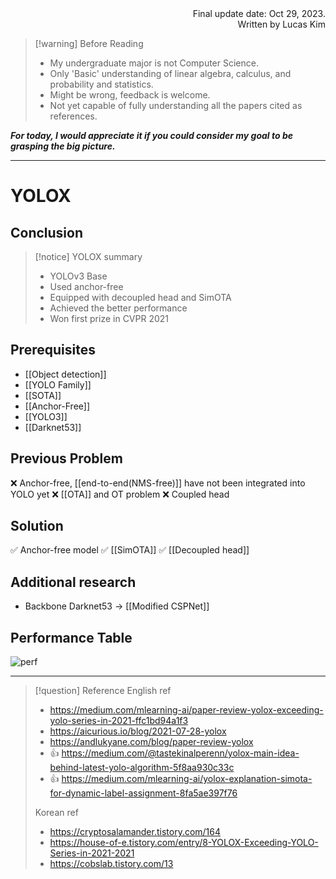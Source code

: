  <div style="text-align: right">Final update date: Oct 29, 2023.</div>
<div style="text-align: right">Written by Lucas Kim</div>

>[!warning] Before Reading
>- My undergraduate major is not Computer Science.
>- Only 'Basic' understanding of linear algebra, calculus, and probability and statistics.
>- Might be wrong, feedback is welcome.
>- Not yet capable of fully understanding all the papers cited as references. 

***For today, I would appreciate it if you could consider my goal to be grasping the big picture.***

---

# YOLOX

## Conclusion

>[!notice] YOLOX summary
>- YOLOv3 Base
>- Used anchor-free 
>- Equipped with decoupled head and SimOTA
>- Achieved the better performance
>- Won first prize in CVPR 2021

## Prerequisites

- [[Object detection]]
- [[YOLO Family]]
- [[SOTA]]
- [[Anchor-Free]]
- [[YOLO3]]
- [[Darknet53]]

## Previous Problem

❌ Anchor-free, [[end-to-end(NMS-free)]] have not been integrated into YOLO yet
❌ [[OTA]] and OT problem
❌ Coupled head

## Solution

✅ Anchor-free model
✅ [[SimOTA]]
✅ [[Decoupled head]]

## Additional research

- Backbone
Darknet53 -> [[Modified CSPNet]]

## Performance Table

![perf](https://aicurious.io/posts-data/2021-07-28-yolox/optimized-images/exp-table-opt-2048.WEBP)



---

>[!question] Reference
> English ref
> - https://medium.com/mlearning-ai/paper-review-yolox-exceeding-yolo-series-in-2021-ffc1bd94a1f3
> - https://aicurious.io/blog/2021-07-28-yolox
> - https://andlukyane.com/blog/paper-review-yolox
> - 👍 https://medium.com/@tastekinalperenn/yolox-main-idea-behind-latest-yolo-algorithm-5f8aa930c33c
> - 👍 https://medium.com/mlearning-ai/yolox-explanation-simota-for-dynamic-label-assignment-8fa5ae397f76
>
>Korean ref
> - https://cryptosalamander.tistory.com/164
> - https://house-of-e.tistory.com/entry/8-YOLOX-Exceeding-YOLO-Series-in-2021-2021
> - https://cobslab.tistory.com/13



